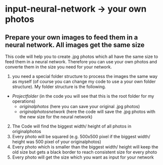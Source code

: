 # input-neural-network -> your own photos
## Prepare your own images to feed them in a neural network. All images get the same size

This code will help you to create .jpg photos which all have the same size to feed them in a neural network. Therefore you can use your own photos and converte them in the size you need for your network.

1. you need a special folder structure to process the images the same way as myself (of course you can change my code to use a your own folder structure). My folder structure is the following.
 * _Projectfolder_ (in the code you will see that this is the root folder for my operations)
   * _originalphotos_ (here you can save your original .jpg photos)
   * _originalphotosnetwork_ (here the code will save the .jpg photos with the new size for the neural network)
2. The Code will find the biggest width/ height of all photos in originalphotos
3. Every photo will be squared (e.g. 500x500 pixel if the biggest width/ height was 500 pixel of your originalphotos)
4. Every photo which is smaller than the biggest width/ height will keep the old size but gets a black border to reach consistent size for every photo
5. Every photo will get the size which you want as input for your network
